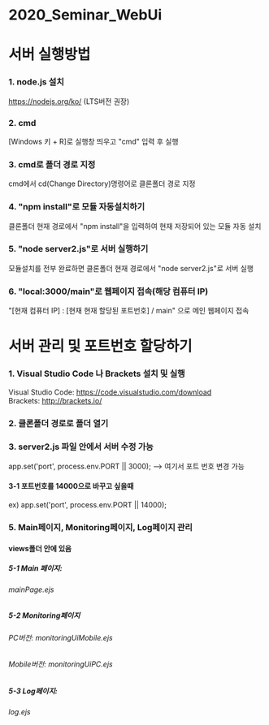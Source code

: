 # 2020_Seminar_WebUi

서버 실행방법
===========
### 1. node.js 설치   
https://nodejs.org/ko/ (LTS버전 권장)

### 2. cmd    
[Windows 키 + R]로 실행창 띄우고 "cmd" 입력 후 실행

### 3. cmd로 폴더 경로 지정   
cmd에서 cd(Change Directory)명령어로 클론폴더 경로 지정

### 4. "npm install"로 모듈 자동설치하기   
클론폴더 현재 경로에서 "npm install"을 입력하여 현재 저장되어 있는 모듈 자동 설치

### 5. "node server2.js"로 서버 실행하기   
모듈설치를 전부 완료하면 클론폴더 현재 경로에서 "node server2.js"로 서버 실행

### 6. "local:3000/main"로 웹페이지 접속(해당 컴퓨터 IP)   
"[현재 컴퓨터 IP] : [현재 현재 할당된 포트번호] / main" 으로 메인 웹페이지 접속


서버 관리 및 포트번호 할당하기
===========================
### 1. Visual Studio Code 나 Brackets 설치 및 실행   
Visual Studio Code: https://code.visualstudio.com/download   
Brackets: http://brackets.io/   

### 2. 클론폴더 경로로 폴더 열기   

### 3. server2.js 파일 안에서 서버 수정 가능   
app.set('port', process.env.PORT || 3000); --> 여기서 포트 번호 변경 가능      
#### 3-1 포트번호를 14000으로 바꾸고 싶을때   
ex) app.set('port', process.env.PORT || 14000);   

### 5. Main페이지, Monitoring페이지, Log페이지 관리   
#### views폴더 안에 있음   
##### 5-1 Main 페이지:
###### mainPage.ejs   
##### 5-2 Monitoring페이지   
###### PC버전: monitoringUiMobile.ejs   
###### Mobile버전: monitoringUiPC.ejs   
##### 5-3 Log페이지:
###### log.ejs   
